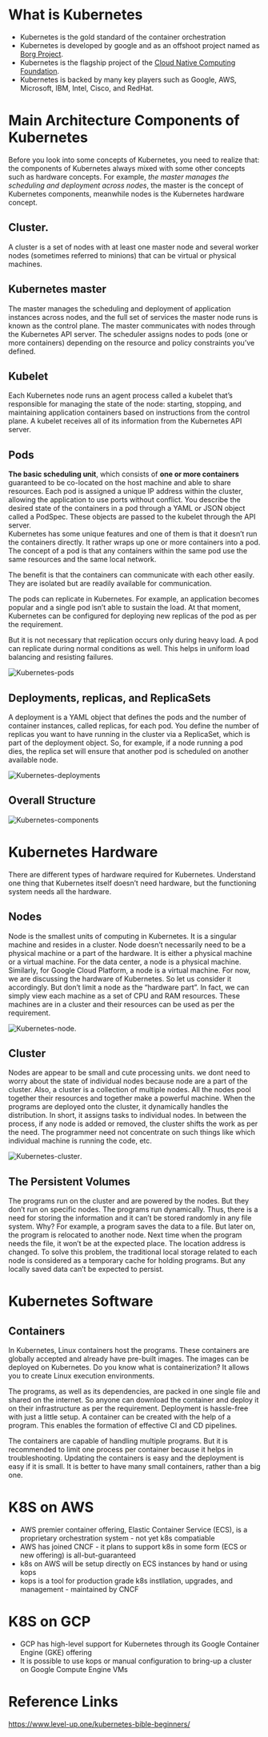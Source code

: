 
# What is Kubernetes

* Kubernetes is the gold standard of the container orchestration
* Kubernetes is developed by google and as an offshoot project named as [Borg Project](https://kubernetes.io/blog/2015/04/borg-predecessor-to-kubernetes/).
* Kubernetes is the flagship project of the [Cloud Native Computing Foundation](https://www.cncf.io/).
* Kubernetes is backed by many key players such as Google, AWS, Microsoft, IBM, Intel, Cisco, and RedHat.

# Main Architecture Components of Kubernetes

Before you look into some concepts of Kubernetes, you need to realize that: the components of Kubernetes always mixed with some other concepts such as hardware concepts. For example, _the master manages the scheduling and deployment across nodes_, the master is the concept of Kubernetes components, meanwhile nodes is the Kubernetes hardware concept.

## Cluster. 
A cluster is a set of nodes with at least one master node and several worker nodes (sometimes referred to minions) that can be virtual or physical machines.

## Kubernetes master 
The master manages the scheduling and deployment of application instances across nodes, and the full set of services the master node runs is known as the control plane. The master communicates with nodes through the Kubernetes API server. The scheduler assigns nodes to pods (one or more containers) depending on the resource and policy constraints you’ve defined.

## Kubelet
Each Kubernetes node runs an agent process called a kubelet that’s responsible for managing the state of the node: starting, stopping, and maintaining application containers based on instructions from the control plane. A kubelet receives all of its information from the Kubernetes API server.

## Pods
**The basic scheduling unit**, which consists of **one or more containers** guaranteed to be co-located on the host machine and able to share resources. Each pod is assigned a unique IP address within the cluster, allowing the application to use ports without conflict. You describe the desired state of the containers in a pod through a YAML or JSON object called a PodSpec. These objects are passed to the kubelet through the API server.
<br>
Kubernetes has some unique features and one of them is that it doesn’t run the containers directly. It rather wraps up one or more containers into a pod. The concept of a pod is that any containers within the same pod use the same resources and the same local network.

The benefit is that the containers can communicate with each other easily. They are isolated but are readily available for communication.

The pods can replicate in Kubernetes. For example, an application becomes popular and a single pod isn’t able to sustain the load. At that moment, Kubernetes can be configured for deploying new replicas of the pod as per the requirement.

But it is not necessary that replication occurs only during heavy load. A pod can replicate during normal conditions as well. This helps in uniform load balancing and resisting failures.

![Kubernetes-pods](https://github.com/HuangMarco/Kubernetes-entry/blob/dev/z_Resources/images/Kubernetes-Pods.jpg)

## Deployments, replicas, and ReplicaSets
A deployment is a YAML object that defines the pods and the number of container instances, called replicas, for each pod. You define the number of replicas you want to have running in the cluster via a ReplicaSet, which is part of the deployment object. So, for example, if a node running a pod dies, the replica set will ensure that another pod is scheduled on another available node.

![Kubernetes-deployments](https://github.com/HuangMarco/Kubernetes-entry/blob/dev/z_Resources/images/Kubernetes-deployment.png)

## Overall Structure

![Kubernetes-components](https://github.com/HuangMarco/Kubernetes-entry/blob/dev/z_Resources/images/Kubernetes-components.jpg)


# Kubernetes Hardware
There are different types of hardware required for Kubernetes. Understand one thing that Kubernetes itself doesn’t need hardware, but the functioning system needs all the hardware.

## Nodes
Node is the smallest units of computing in Kubernetes. It is a singular machine and resides in a cluster. Node doesn’t necessarily need to be a physical machine or a part of the hardware. It is either a physical machine or a virtual machine. For the data center, a node is a physical machine. Similarly, for Google Cloud Platform, a node is a virtual machine. For now, we are discussing the hardware of Kubernetes. So let us consider it accordingly. But don’t limit a node as the “hardware part”. In fact, we can simply view each machine as a set of CPU and RAM resources. These machines are in a cluster and their resources can be used as per the requirement. 

![Kubernetes-node](https://www.level-up.one/wp-content/uploads/2018/07/1-3.png).

## Cluster
Nodes are appear to be small and cute processing units. we dont need to worry about the state of individual nodes because node are a part of the cluster. Also, a cluster is a collection of multiple nodes. All the nodes pool together their resources and together make a powerful machine.  When the programs are deployed onto the cluster, it dynamically handles the distribution. In short, it assigns tasks to individual nodes. In between the process, if any node is added or removed, the cluster shifts the work as per the need. The programmer need not concentrate on such things like which individual machine is running the code, etc. 

![Kubernetes-cluster](https://www.level-up.one/wp-content/uploads/2018/07/module_02_first_app.png).


## The Persistent Volumes
The programs run on the cluster and are powered by the nodes. But they don’t run on specific nodes. The programs run dynamically. Thus, there is a need for storing the information and it can’t be stored randomly in any file system. Why? For example, a program saves the data to a file. But later on, the program is relocated to another node. Next time when the program needs the file, it won’t be at the expected place. The location address is changed. To solve this problem, the traditional local storage related to each node is considered as a temporary cache for holding programs. But any locally saved data can’t be expected to persist.

# Kubernetes Software
## Containers
In Kubernetes, Linux containers host the programs. These containers are globally accepted and already have pre-built images. The images can be deployed on Kubernetes. Do you know what is containerization? It allows you to create Linux execution environments.

The programs, as well as its dependencies, are packed in one single file and shared on the internet. So anyone can download the container and deploy it on their infrastructure as per the requirement. Deployment is hassle-free with just a little setup. A container can be created with the help of a program. This enables the formation of effective CI and CD pipelines.

The containers are capable of handling multiple programs. But it is recommended to limit one process per container because it helps in troubleshooting. Updating the containers is easy and the deployment is easy if it is small. It is better to have many small containers, rather than a big one.


# K8S on AWS

* AWS premier container offering, Elastic Container Service (ECS), is a proprietary orchestration system - not yet k8s compatiable
* AWS has joined CNCF - it plans to support k8s in some form (ECS or new offering) is all-but-guaranteed
* k8s on AWS will be setup directly on ECS instances by hand or using kops
* kops is a tool for production grade k8s instllation, upgrades, and management - maintained by CNCF

# K8S on GCP

* GCP has high-level support for Kubernetes through its Google Container Engine (GKE) offering
* It is possible to use kops or manual configuration to bring-up a cluster on Google Compute Engine VMs

# Reference Links
https://www.level-up.one/kubernetes-bible-beginners/
<br>

